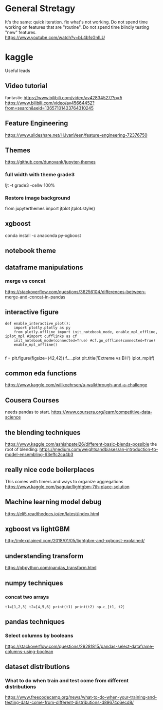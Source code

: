 # General Stretagy
It's the same: quick iteration. fix what's not working. Do not spend time working on features that are "routine". Do not spend time blindly testing "new" features.       
https://www.youtube.com/watch?v=bL4b1sGnILU

# kaggle
Useful leads
## Video tutorial
fantastic 
https://www.bilibili.com/video/av42834527/?p=5
https://www.bilibili.com/video/av45664452?from=search&seid=13657101433764310245

## Feature Engineering
https://www.slideshare.net/HJvanVeen/feature-engineering-72376750

## Themes
https://github.com/dunovank/jupyter-themes
### full width with theme grade3
!jt -t grade3 -cellw 100%
### Restore image background
from jupyterthemes import jtplot
jtplot.style()
## xgboost
conda install -c anaconda py-xgboost

## notebook theme

## dataframe manipulations
### merge vs concat
https://stackoverflow.com/questions/38256104/differences-between-merge-and-concat-in-pandas


## interactive figure
```
def enable_interactive_plot():
    import plotly.plotly as py 
    from plotly.offline import init_notebook_mode, enable_mpl_offline, iplot_mpl #import cufflinks as cf 
    init_notebook_mode(connected=True) #cf.go_offline(connected=True) 
    enable_mpl_offline()
    
```


f = plt.figure(figsize=(42,42))
f.....plot
plt.title('Extreme vs BH')
iplot_mpl(f)


## common eda functions
https://www.kaggle.com/willkoehrsen/a-walkthrough-and-a-challenge

## Cousera Courses
needs pandas to start.
https://www.coursera.org/learn/competitive-data-science

## the blending techniques
https://www.kaggle.com/ashishpatel26/different-basic-blends-possible
the root of blending: https://medium.com/weightsandbiases/an-introduction-to-model-ensembling-63effc2ca4b3

## really nice code boilerplaces
This comes with timers and ways to organize aggregations
https://www.kaggle.com/jsaguiar/lightgbm-7th-place-solution

## Machine learning model debug
https://eli5.readthedocs.io/en/latest/index.html

## xgboost vs lightGBM
http://mlexplained.com/2018/01/05/lightgbm-and-xgboost-explained/   

## understanding transform
https://pbpython.com/pandas_transform.html

## numpy techniques
### concat two arrays
`
t1=[1,2,3]
t2=[4,5,6]
print(t1)
print(t2)
np.c_[t1, t2] 
`

## pandas techniques
### Select columns by booleans
https://stackoverflow.com/questions/29281815/pandas-select-dataframe-columns-using-boolean

## dataset distributions
### What to do when train and test come from different distributions
https://www.freecodecamp.org/news/what-to-do-when-your-training-and-testing-data-come-from-different-distributions-d89674c6ecd8/
